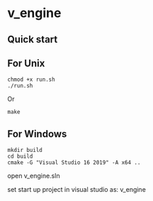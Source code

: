 # v_engine

## Quick start

## For Unix

```console
chmod +x run.sh
./run.sh

```
Or 
```console
make
````


## For Windows
```console
mkdir build
cd build
cmake -G "Visual Studio 16 2019" -A x64 ..
```

open v_engine.sln

set start up project in visual studio as: v_engine


